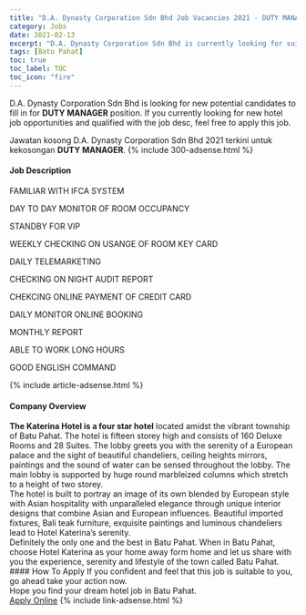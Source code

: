 ```yaml
---
title: "D.A. Dynasty Corporation Sdn Bhd Job Vacancies 2021 - DUTY MANAGER" 
category: Jobs 
date: 2021-02-13 
excerpt: "D.A. Dynasty Corporation Sdn Bhd is currently looking for suitable person to fill in the DUTY MANAGER which positioned at Batu Pahat" 
tags: [Batu Pahat] 
toc: true 
toc_label: TOC 
toc_icon: "fire" 
--- 
```


<p>D.A. Dynasty Corporation Sdn Bhd is looking for new potential candidates to fill in for <b>DUTY MANAGER</b> position. If you currently looking for new hotel job opportunities and qualified with the job desc, feel free to apply this job.
</p>Jawatan kosong D.A. Dynasty Corporation Sdn Bhd 2021 terkini untuk kekosongan <b>DUTY MANAGER</b>. 
{% include 300-adsense.html %} 
<div><div><h4>Job Description</h4></div><div><div><span><div><p>FAMILIAR WITH IFCA SYSTEM</p><p>DAY TO DAY MONITOR OF ROOM OCCUPANCY</p><p>STANDBY FOR VIP</p><p>WEEKLY CHECKING ON USANGE OF ROOM KEY CARD</p><p>DAILY TELEMARKETING</p><p>CHECKING ON NIGHT AUDIT REPORT</p><p>CHEKCING ONLINE PAYMENT OF CREDIT CARD</p><p>DAILY MONITOR ONLINE BOOKING</p><p>MONTHLY REPORT</p><p>ABLE TO WORK LONG HOURS</p><p>GOOD ENGLISH COMMAND</p></div></span></div></div></div> 
{% include article-adsense.html %} 
<div><div><h4>Company Overview</h4></div><div><div><span><div><div><strong>The Katerina Hotel is a four star hotel</strong> located amidst the vibrant township of Batu Pahat. The hotel is fifteen storey high and consists of 160 Deluxe Rooms and 28 Suites. The lobby greets you with the serenity of a European palace and the sight of beautiful chandeliers, ceiling heights mirrors, paintings and the sound of water can be sensed throughout the lobby. The main lobby is supported by huge round marbleized columns which stretch to a height of two storey.</div>
<div>The hotel is built to portray an image of its own blended by European style with Asian hospitality with unparalleled elegance through unique interior designs that combine Asian and European influences. Beautiful imported fixtures, Bali teak furniture, exquisite paintings and luminous chandeliers lead to Hotel Katerina&#8217;s serenity.</div>
<div>Definitely the only one and the best in Batu Pahat. When in Batu Pahat, choose Hotel Katerina as your home away form home and let us share with you the experience, serenity and lifestyle of the town called Batu Pahat.</div></div></span></div></div></div> 
#### How To Apply 
If you confident and feel that this job is suitable to you, go ahead take your action now. <br/> 
Hope you find your dream hotel job in Batu Pahat. <br/> 
<a href="https://www.jobstreet.com.my/en/job/duty-manager-4481630?jobId=jobstreet-my-job-4481630" class="btn btn--info" target="_blank" rel="nofollow noopenner">Apply Online</a> 
{% include link-adsense.html %} 